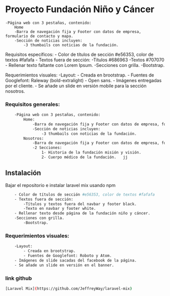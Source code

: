 # Proyecto Fundación Niño y Cáncer


	-Página web con 3 pestañas, contenido:
		Home
		-Barra de navegación fija y Footer con datos de empresa, formulario de contacto y mapa.
		-Sección de noticias incluyen:
			-3 thumbails con noticias de la fundación.


Requisitos específicos:
	- Color de títulos de sección #e56353, color de textos #fafafa
	- Textos fuera de sección:
		-Títulos #686963
		-Textos #707070
	- Rellenar texto faltante con Lorem Ipsum.
	-Secciones con grilla.
		-Bootstrap.

Requerimientos visuales:
	-Layout:
		- Creada en brootstrap.
		- Fuentes de Googlefont: Raleway (bold-extralight) - Open sans.
	- Imágenes entregadas por el cliente.
	- Se añade un slide en versión mobile para la sección nosotros.
### Requisitos generales:

```bash
	-Página web con 3 pestañas, contenido:
		Home:
			-Barra de navegación fija y Footer con datos de empresa, formulario de contacto y mapa.
			-Sección de noticias incluyen:
				-3 thumbails con noticias de la fundación.
		Nosotros:
			-Barra de navegación fija y Footer con datos de empresa, formulario de contacto y mapa.
			-2 Secciones:
				1- Historia de la fundación misión y visión.
				2- Cuerpo médico de la fundación.	jj	
```

## Instalación
Bajar el repositorio e instalar laravel mix usando npm 
```bash
	- Color de títulos de sección #e56353, color de textos #fafafa
	- Textos fuera de sección:
		-Títulos y textos fuera del navbar y footer black.
		-Texto en navbar y footer white.
	- Rellenar texto desde página de la fundación niño y cáncer.
	-Secciones con grilla.
		-Bootstrap.
```

### Requerimientos visuales:
```bash
	-Layout:
		- Creada en brootstrap.
		- Fuentes de Googlefont: Roboto y Atom.
	- Imágenes de slide sacadas del facebook de la página.
	- Se añade un slide en versión en el banner.
```
### link github
```bash
[Laravel Mix](https://github.com/JeffreyWay/laravel-mix)
```



